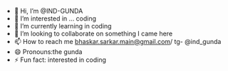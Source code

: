 - 👋 Hi, I’m @IND-GUNDA
- 👀 I’m interested in ... coding  
- 🌱 I’m currently learning in coding
- 💞️ I’m looking to collaborate on something I came here
- 📫 How to reach me bhaskar.sarkar.main@gmail.com/ tg- @ind_gunda  
- 😄 Pronouns:the gunda
- ⚡ Fun fact: interested in coding

